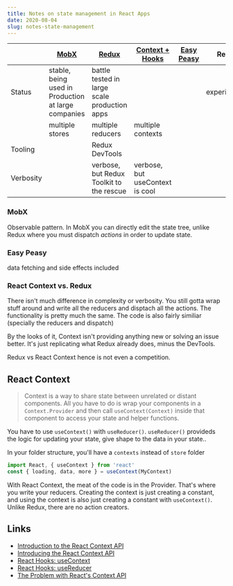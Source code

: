 ```yaml
---
title: Notes on state management in React Apps
date: 2020-08-04
slug: notes-state-management
---
```


|           | [MobX][mobx]                                        | [Redux][redux]                               | [Context + Hooks][context]      | [Easy Peasy][easy-peasy] | Recoil       |
| --------- | --------------------------------------------------- | -------------------------------------------- | ------------------------------- | ------------------------ | ------------ |
| Status    | stable, being used in Production at large companies | battle tested in large scale production apps |                                 |                          | experimental |
|           | multiple stores                                     | multiple reducers                            | multiple contexts               |                          |              |
| Tooling   |                                                     | Redux DevTools                               |                                 |                          |              |
| Verbosity |                                                     | verbose, but Redux Toolkit to the rescue     | verbose, but useContext is cool |                          |              |

### MobX

Observable pattern. In MobX you can directly edit the state tree, unlike Redux where you must dispatch _actions_ in order to update state.

### Easy Peasy

data fetching and side effects included

### React Context vs. Redux

There isn't much difference in complexity or verbosity. You still gotta wrap stuff around and write all the reducers and disptach all the actions. The functionality is pretty much the same. The code is also fairly similiar (specially the reducers and dispatch)

By the looks of it, Context isn't providing anything new or solving an issue better. It's just replicating what Redux already does, minus the DevTools.

Redux vs React Context hence is not even a competition.

## React Context

> Context is a way to share state between unrelated or distant components. All you have to do is wrap your components in a `Context.Provider` and then call `useContext(Context)` inside that component to access your state and helper functions.

You have to use `useContext()` with `useReducer()`. `useReducer()` provideds the logic for updating your state, give shape to the data in your state..

In your folder structure, you'll have a `contexts` instead of `store` folder

```js
import React, { useContext } from 'react'
const { loading, data, more } = useContext(MyContext)
```

With React Context, the meat of the code is in the Provider. That's where you write your reducers. Creating the context is just creating a constant, and using the context is also just creating a constant with `useContext()`. Unlike Redux, there are no action creators.

## Links

- [Introduction to the React Context API](https://www.youtube.com/watch?v=DjasGquy64o)
- [Introducing the React Context API](https://www.youtube.com/watch?v=yzQ_XulhQFw)
- [React Hooks: useContext](https://www.youtube.com/watch?v=u06qAON66iw)
- [React Hooks: useReducer](https://www.youtube.com/watch?v=cKzrgB6MqqM)
- [The Problem with React's Context API](https://leewarrick.com/blog/the-problem-with-context/)

[mobx]: https://mobx.js.org/README.html
[redux]: https://redux.js.org/
[context]: https://reactjs.org/docs/context.html
[easy-peasy]: https://easy-peasy.now.sh/
